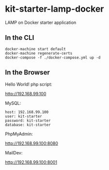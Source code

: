  # kit-starter-lamp-docker
 LAMP on Docker starter application

 ## In the CLI
 ```
 docker-machine start default
 docker-machine regenerate-certs
 docker-compose -f ./docker-compose.yml up -d
 ```
 ## In the Browser
 Hello World! php script:
 
 http://192.168.99.100
 
 MySQL:
 ```
 host: 192.168.99.100
 user: kit-starter
 password: kit-starter
 database: kit-starter
 ```
 
 PhpMyAdmin:
 
 http://192.168.99.100:8080
 
 MailDev:
 
 http://192.168.99.100:8001
 
 
 